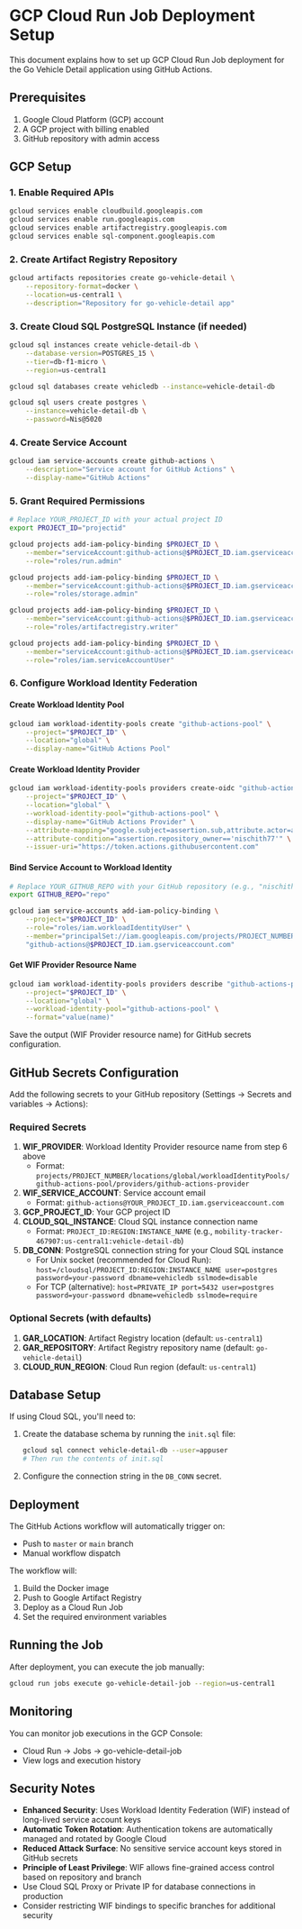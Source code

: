 # GCP Cloud Run Job Deployment Setup

This document explains how to set up GCP Cloud Run Job deployment for the Go Vehicle Detail application using GitHub Actions.

## Prerequisites

1. Google Cloud Platform (GCP) account
2. A GCP project with billing enabled
3. GitHub repository with admin access

## GCP Setup

### 1. Enable Required APIs

```bash
gcloud services enable cloudbuild.googleapis.com
gcloud services enable run.googleapis.com
gcloud services enable artifactregistry.googleapis.com
gcloud services enable sql-component.googleapis.com
```

### 2. Create Artifact Registry Repository

```bash
gcloud artifacts repositories create go-vehicle-detail \
    --repository-format=docker \
    --location=us-central1 \
    --description="Repository for go-vehicle-detail app"
```

### 3. Create Cloud SQL PostgreSQL Instance (if needed)

```bash
gcloud sql instances create vehicle-detail-db \
    --database-version=POSTGRES_15 \
    --tier=db-f1-micro \
    --region=us-central1

gcloud sql databases create vehicledb --instance=vehicle-detail-db

gcloud sql users create postgres \
    --instance=vehicle-detail-db \
    --password=Nis@5020
```

### 4. Create Service Account

```bash
gcloud iam service-accounts create github-actions \
    --description="Service account for GitHub Actions" \
    --display-name="GitHub Actions"
```

### 5. Grant Required Permissions

```bash
# Replace YOUR_PROJECT_ID with your actual project ID
export PROJECT_ID="projectid"

gcloud projects add-iam-policy-binding $PROJECT_ID \
    --member="serviceAccount:github-actions@$PROJECT_ID.iam.gserviceaccount.com" \
    --role="roles/run.admin"

gcloud projects add-iam-policy-binding $PROJECT_ID \
    --member="serviceAccount:github-actions@$PROJECT_ID.iam.gserviceaccount.com" \
    --role="roles/storage.admin"

gcloud projects add-iam-policy-binding $PROJECT_ID \
    --member="serviceAccount:github-actions@$PROJECT_ID.iam.gserviceaccount.com" \
    --role="roles/artifactregistry.writer"

gcloud projects add-iam-policy-binding $PROJECT_ID \
    --member="serviceAccount:github-actions@$PROJECT_ID.iam.gserviceaccount.com" \
    --role="roles/iam.serviceAccountUser"
```

### 6. Configure Workload Identity Federation

#### Create Workload Identity Pool

```bash
gcloud iam workload-identity-pools create "github-actions-pool" \
    --project="$PROJECT_ID" \
    --location="global" \
    --display-name="GitHub Actions Pool"
```

#### Create Workload Identity Provider

```bash
gcloud iam workload-identity-pools providers create-oidc "github-actions-provider" \
    --project="$PROJECT_ID" \
    --location="global" \
    --workload-identity-pool="github-actions-pool" \
    --display-name="GitHub Actions Provider" \
    --attribute-mapping="google.subject=assertion.sub,attribute.actor=assertion.actor,attribute.repository=assertion.repository" \
    --attribute-condition="assertion.repository_owner=='nischith77'" \
    --issuer-uri="https://token.actions.githubusercontent.com"
```

#### Bind Service Account to Workload Identity

```bash
# Replace YOUR_GITHUB_REPO with your GitHub repository (e.g., "nischith77/go-vehicle-detail")
export GITHUB_REPO="repo"

gcloud iam service-accounts add-iam-policy-binding \
    --project="$PROJECT_ID" \
    --role="roles/iam.workloadIdentityUser" \
    --member="principalSet://iam.googleapis.com/projects/PROJECT_NUMBER/locations/global/workloadIdentityPools/github-actions-pool/attribute.repository/$GITHUB_REPO" \
    "github-actions@$PROJECT_ID.iam.gserviceaccount.com"
```

#### Get WIF Provider Resource Name

```bash
gcloud iam workload-identity-pools providers describe "github-actions-provider" \
    --project="$PROJECT_ID" \
    --location="global" \
    --workload-identity-pool="github-actions-pool" \
    --format="value(name)"
```

Save the output (WIF Provider resource name) for GitHub secrets configuration.

## GitHub Secrets Configuration

Add the following secrets to your GitHub repository (Settings → Secrets and variables → Actions):

### Required Secrets

1. **WIF_PROVIDER**: Workload Identity Provider resource name from step 6 above
   - Format: `projects/PROJECT_NUMBER/locations/global/workloadIdentityPools/github-actions-pool/providers/github-actions-provider`
2. **WIF_SERVICE_ACCOUNT**: Service account email
   - Format: `github-actions@YOUR_PROJECT_ID.iam.gserviceaccount.com`
3. **GCP_PROJECT_ID**: Your GCP project ID
4. **CLOUD_SQL_INSTANCE**: Cloud SQL instance connection name
   - Format: `PROJECT_ID:REGION:INSTANCE_NAME` (e.g., `mobility-tracker-467907:us-central1:vehicle-detail-db`)
5. **DB_CONN**: PostgreSQL connection string for your Cloud SQL instance
   - For Unix socket (recommended for Cloud Run): `host=/cloudsql/PROJECT_ID:REGION:INSTANCE_NAME user=postgres password=your-password dbname=vehicledb sslmode=disable`
   - For TCP (alternative): `host=PRIVATE_IP port=5432 user=postgres password=your-password dbname=vehicledb sslmode=require`

### Optional Secrets (with defaults)

1. **GAR_LOCATION**: Artifact Registry location (default: `us-central1`)
2. **GAR_REPOSITORY**: Artifact Registry repository name (default: `go-vehicle-detail`)
3. **CLOUD_RUN_REGION**: Cloud Run region (default: `us-central1`)

## Database Setup

If using Cloud SQL, you'll need to:

1. Create the database schema by running the `init.sql` file:

   ```bash
   gcloud sql connect vehicle-detail-db --user=appuser
   # Then run the contents of init.sql
   ```

2. Configure the connection string in the `DB_CONN` secret.

## Deployment

The GitHub Actions workflow will automatically trigger on:

- Push to `master` or `main` branch
- Manual workflow dispatch

The workflow will:

1. Build the Docker image
2. Push to Google Artifact Registry
3. Deploy as a Cloud Run Job
4. Set the required environment variables

## Running the Job

After deployment, you can execute the job manually:

```bash
gcloud run jobs execute go-vehicle-detail-job --region=us-central1
```

## Monitoring

You can monitor job executions in the GCP Console:

- Cloud Run → Jobs → go-vehicle-detail-job
- View logs and execution history

## Security Notes

- **Enhanced Security**: Uses Workload Identity Federation (WIF) instead of long-lived service account keys
- **Automatic Token Rotation**: Authentication tokens are automatically managed and rotated by Google Cloud
- **Reduced Attack Surface**: No sensitive service account keys stored in GitHub secrets
- **Principle of Least Privilege**: WIF allows fine-grained access control based on repository and branch
- Use Cloud SQL Proxy or Private IP for database connections in production
- Consider restricting WIF bindings to specific branches for additional security
